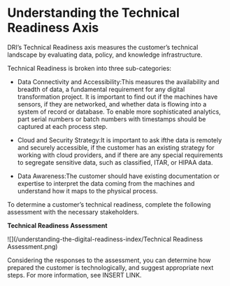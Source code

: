 # Understanding the Technical Readiness Axis

DRI’s Technical Readiness axis measures the customer’s technical landscape by evaluating data, policy, and knowledge infrastructure.

Technical Readiness is broken into three sub-categories:

* Data Connectivity and Accessibility:This measures the availability and breadth of data, a fundamental requirement for any digital transformation project. It is important to find out if the machines have sensors, if they are networked, and whether data is flowing into a system of record or database. To enable more sophisticated analytics, part serial numbers or batch numbers with timestamps should be captured at each process step.

* Cloud and Security Strategy:It is important to ask ifthe data is remotely and securely accessible, if the customer has an existing strategy for working with cloud providers, and if there are any special requirements to segregate sensitive data, such as classified, ITAR, or HIPAA data.

* Data Awareness:The customer should have existing documentation or expertise to interpret the data coming from the machines and understand how it maps to the physical process.

To determine a customer’s technical readiness, complete the following assessment with the necessary stakeholders.

**Technical Readiness Assessment**

![](/understanding-the-digital-readiness-index/Technical Readiness Assessment.png)

Considering the responses to the assessment, you can determine how prepared the customer is technologically, and suggest appropriate next steps. For more information, see INSERT LINK.

